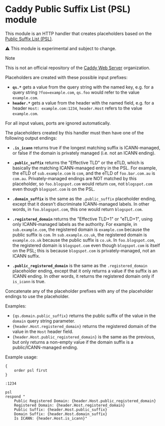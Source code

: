 Caddy Public Suffix List (PSL) module
======================================

This module is an HTTP handler that creates placeholders based on the [Public Suffix List (PSL)](https://publicsuffix.org).

:warning: This module is experimental and subject to change.

> [!NOTE]
> This is not an official repository of the [Caddy Web Server](https://github.com/caddyserver) organization.

Placeholders are created with these possible input prefixes:

- **`qs.*`** gets a value from the query string with the named key, e.g. for a query string `?foo=example.com`,
`qs.foo` would refer to the value `example.com`.
- **`header.*`** gets a value from the header with the named field, e.g. for a header `Host: example.com:1234`,
`header.Host` refers to the value `example.com`.

For all input values, ports are ignored automatically.

The placeholders created by this handler must then have one of the following output endings:

- **`.is_icann`** returns true if the longest matching suffix is ICANN-managed, or false if the domain is
privately managed (i.e. not an ICANN ending).

- **`.public_suffix`** returns the "Effective TLD" or the eTLD, which is basically the matching ICANN-managed
entry in the PSL. For example, the eTLD of `sub.example.com` is `com`, and the eTLD of `foo.bar.com.au` is
`com.au`. Privately-managed endings are NOT matched by this placeholder, so `foo.blogspot.com` would return
`com`, not `blogspot.com` even though `blogspot.com` is on the PSL.

- **`.domain_suffix`** is the same as the `.public_suffix` placeholder ending, except that it doesn't
discriminate ICANN-managed labels. In other words, in `foo.blogspot.com`, this one would return `blogspot.com`.

- **`.registered_domain`** returns the "Effective TLD+1" or "eTLD+1", using only ICANN-managed labels as the
authority. For example, in `sub.example.com`, the registered domain is `example.com` because the public suffix
is `com`. In `sub.example.co.uk`, the registered domain is `example.co.uk` because the public suffix is `co.uk`.
In `foo.blogspot.com`, the registered domain is `blogspot.com` even though `blogspot.com` is itself on the PSL;
this is because `blogspot.com` is privately-managed, not an ICANN suffix.

- **`.public_registered_domain`** is the same as the `.registered_domain` placeholder ending, except that it
only returns a value if the suffix is an ICANN ending. In other words, it returns the registered domain
only if `is_icann` is true.

Concatenate any of the placeholder prefixes with any of the placeholder endings to use the placeholder.

Examples:

- `{qs.domain.public_suffix}` returns the public suffix of the value in the `domain` query string parameter.
- `{header.Host.registered_domain}` returns the registered domain of the value in the `Host` header field.
- `{header.Host.public_registered_domain}` is the same as the previous, but only returns a non-empty value if
the domain suffix is a public/ICANN-managed ending.

Example usage:

```
{
	order psl first
}

:1234

psl
respond "
	Public Registered Domain: {header.Host.public_registered_domain}
	Registered Domain: {header.Host.registered_domain}
	Public Suffix: {header.Host.public_suffix}
	Domain Suffix: {header.Host.domain_suffix}
	Is ICANN: {header.Host.is_icann}"
```
